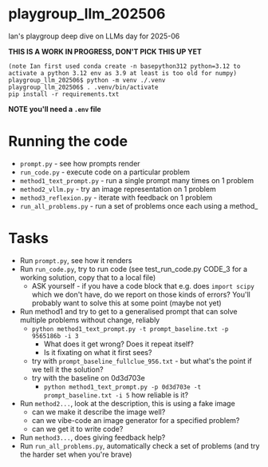 # playgroup_llm_202506

Ian's playgroup deep dive on LLMs day for 2025-06

**THIS IS A WORK IN PROGRESS, DON'T PICK THIS UP YET**

```
(note Ian first used conda create -n basepython312 python=3.12 to activate a python 3.12 env as 3.9 at least is too old for numpy)
playgroup_llm_202506$ python -m venv ./.venv
playgroup_llm_202506$ . .venv/bin/activate
pip install -r requirements.txt
```

**NOTE you'll need a `.env` file**

# Running the code

* `prompt.py` - see how prompts render
* `run_code.py` - execute code on a particular problem
* `method1_text_prompt.py` - run a single prompt many times on 1 problem
* `method2_vllm.py` - try an image representation on 1 problem
* `method3_reflexion.py` - iterate with feedback on 1 problem
* `run_all_problems.py` - run a set of problems once each using a method_

# Tasks

* Run `prompt.py`, see how it renders
* Run `run_code.py`, try to run code (see test_run_code.py CODE_3 for a working solution, copy that to a local file)
  * ASK yourself - if you have a code block that e.g. does `import scipy` which we don't have, do we report on those kinds of errors? You'll probably want to solve this at some point (maybe not yet)
* Run method1 and try to get to a generalised prompt that can solve multiple problems without change, reliably
  * `python method1_text_prompt.py -t prompt_baseline.txt -p 9565186b -i 3`
    * What does it get wrong? Does it repeat itself?
    * Is it fixating on what it first sees?
  * try with `prompt_baseline_fullclue_956.txt` - but what's the point if we tell it the solution?
  * try with the baseline on 0d3d703e
    * `python method1_text_prompt.py -p 0d3d703e -t prompt_baseline.txt -i 5` how reliable is it?
* Run `method2...`, look at the description, this is using a fake image
  * can we make it describe the image well?
  * can we vibe-code an image generator for a specified problem?
  * can we get it to write code?
* Run `method3...`, does giving feedback help? 
* Run `run_all_problems.py`, automatically check a set of problems (and try the harder set when you're brave)
